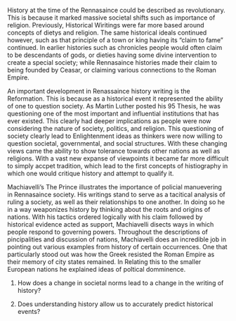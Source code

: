 History at the time of the Rennasaince could be described as revolutionary. This is because it marked massive societal shifts such as importance of religion. Previously, Historical Wiritings were far more based around concepts of dietys and religion.  The same historical ideals continued however, such as that principle of a town or king having its “claim to fame” continued. In earlier histories such as chronicles people would often claim to be descendants of gods, or dieties having some divine intervention to create a special society; while Rennasaince histories made their claim to being founded by Ceasar, or claiming various connections to the Roman Empire.  

An important development in Renassaince history writing is the Reformation. This is because as a historical event it represented the ability of one to question society. As Martin Luther posted his 95 Thesis, he was questioning one of the most important and influential institutions that has ever existed. This clearly had deeper implications as people were now considering the nature of society, politics, and religion. This questioning of society clearly lead to Enlightenment ideas as thinkers were now willing to question societal, governmental, and social structures. With these changing views came the ability to show tolerance towards other nations as well as religions. With a vast new expanse of viewpoints it became far more difficult to simply accpet tradition, which lead to the first concepts of histiography in which one would critique history and attempt to qualify it.  

Machiavelli’s The Prince illustrates the importance of policial manuevering in Rennasaince society. His writings stand to serve as a tacitical analysis of ruling a society, as well as their relationships to one another. In doing so he in a way weaponizes history by thinking about the roots and origins of nations. With his tactics ordered logically with his claim followed by historical evidence acted as support, Machiavelli disects ways in which people respond to governing powers. Throughout the descriptions of pincipalities and discussion of nations, Machiavelli does an incredible job in pointing out various examples from history of certain occurrences. One that particularly stood out was how the Greek resisted the Roman Empire as their memory of city states remained. In Relating this to the smaller European nations he explained ideas of poltical domminence. 

1) How does a change in societal norms lead to a change in the writing of history? 

2) Does understanding history allow us to accurately predict historical events?  
  